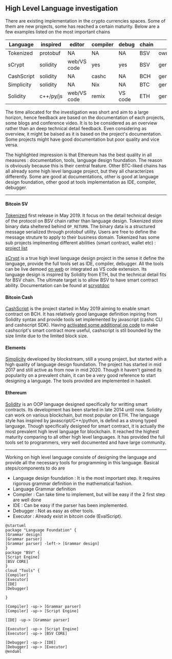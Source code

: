 ## High Level Language investigation

There are existing implementation in the crypto currencies spaces. Some of them are new projects, some has reached a certain maturity. Below are a few examples listed on the most important chains

|Language   | inspired  |   editor     | compiler |  debug  | chain |    app     | doc  |
|-----------|-----------|--------------|----------|---------|-------|------------|------|
|Tokenized  | protobuf  |      NA      |   NA     |   NA    |  BSV  | ownership  | 4/5  |
|  sCrypt   | solidity  |  web/VS code |   yes    |   yes   |  BSV  | generic    | 3/5  |
|CashScript | solidity  |      NA      |  cashc   |   NA    |  BCH  | generic    | 3/5  |
|Simplicity | solidity  |      NA      |   Nix    |   NA    |  BTC  | generic    | 4/5  |
|Solidity   | c++/py/js |  web/VS code |  remix   | VS code |  ETH  | generic    | 5/5  |


The time allocated for the investigation was short and aim to a large horizon, hence feedback are based on the documentation of each projects, some blogs and conference video. It is to be considered as an overview rather than an deep technical detail feedback. Even considering as overview, it might be baised as it is based on the project's documentation. Some projects might have good documentation but poor quality and vice versa.

The highlighted impression is that Ethereum has the best quality in all measures : documentation, tools, language design foundation. The reason is obviously because this is their central feature. Other BTC-liked chains has all already some high level language project, but they all characterizes differently. Some are good at documentations, other is good at language design foundation, other good at tools implementation as IDE, compiler, debugger.

---

#### Bitcoin SV

[Tokenized](https://tokenized.com/) first release in May 2019. It focus on the detail technical design of the protocol on BSV chain rather than language design. Tokenized store binary data sheltered behind `OP_RETURN`. The binary data is a structured message serialized through protobuf utility. Users are free to define the message struture to apply to their business domain. Tokenized has some sub projects implmenting different abilities (smart contract, wallet etc) : [project list](https://github.com/tokenized)

[sCrypt](https://github.com/scrypt-sv) is a true high level language design project in the sense it define the language, provide the full tools set as IDE, compiler, debugger. All the tools can be live demoed [on web](https://scrypt.studio/) or integrated as VS code extension. Its language design is inspired by Solidity from ETH, but the technical detail fits for BSV chain. The ultimate target is to allow BSV to have smart contract ability. Documentation can be found at [scryptdoc](https://scryptdoc.readthedocs.io/en/latest/intro.html)

#### Bitcoin Cash

[CashScript](https://cashscript.org/) is the project started in May 2019 aiming to enable smart contract on BCH. It has relatively good language definition inpiring from Solidity syntax and provide tools set implemented by javascript (cashc CLI and cashscript SDK). Having [activated some additional op code](https://kalis.me/smart-contracts-eth-btc-bch/) to make cashscript's smart contract more useful, cashscript is stil bounded by the size limite due to the limited block size.

#### Elements
[Simplicity](https://github.com/ElementsProject/simplicity) developed by blockstream, still a young project, but started with a high quality of language design foundation. The project has started in mid 2017 and still active as from now in mid 2020. Though it haven't gained its popularity on a prevalent chain, it can be a very good reference to start designing a language. The tools provided are implemented in haskell.

#### Ethereum
[Solidity](https://solidity.readthedocs.io) is an OOP language designed specifically for writting smart contracts. Its development has been started in late 2014 until now. Solidity can work on various blockchain, but most popular on ETH. The language style has inspired by javascript/C++/python, is defind as a strong typed language. Though specifically designed for smart contract, it is actually the most prevalent high level language for blockchain. It reached the highest maturity comparing to all other high level languages. It has provided the full tools set to programmers, very well documented and have large community.

---

Working on high level language consiste of designing the language and provide all the necessary tools for programming in this language. Basical steps/components to do are

- Language design foundation : It is the most important step. It requires rigorous grammar definition in the mathematical fashion.
- Language Grammar definition
- Compiler : Can take time to implement, but will be easy if the 2 first step are well done
- IDE : Can be easy if the parser has been implemented.
- Debugger : Not as easy as other tools.
- Executor : Already exist in bitcoin code (EvalScript).

```plantuml
@startuml
package "Language Foundation" {
[Grammar design]
[Grammar parser]
[Grammar parser] -left-> [Grammar design]
}
package "BSV" {
[Script Engine]
[BSV CORE]
}
cloud "Tools" {
[Compiler]
[Executor]
[IDE]
[Debugger]

}

[Compiler] -up-> [Grammar parser]
[Compiler] -up-> [Script Engine]

[IDE] -up-> [Grammar parser]

[Executor] -up-> [Script Engine]
[Executor] -up-> [BSV CORE]

[Debugger] -up-> [IDE]
[Debugger] -up-> [Executor]
@enduml
```